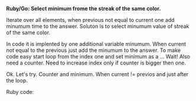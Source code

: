 **Ruby/Go: Select minimum frome the streak of the same color.**

Iterate over all elements, when previous not equal to current one add minumum time to the answer. Soluton is to select minumum value of streak of the same color.

In code it is implented by one additional variable minumum. When current not equal to the previous just add the minumum to the answer. To make code easy start loop from the index one and set minimum as a ... Wait! Also need a counter. Need to increase index only if counter is bigger then one.

Ok. Let's try. Counter and minimum. When current != previos and just after the loop.

Ruby code:
```Ruby
```
